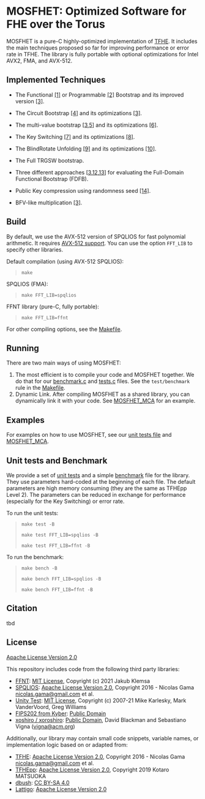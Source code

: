 # MOSFHET: Optimized Software for FHE over the Torus

MOSFHET is a pure-C highly-optimized implementation of [TFHE](https://github.com/tfhe/tfhe/). It includes the main techniques proposed so far for improving performance or error rate in TFHE. The library is fully portable with optional optimizations for Intel AVX2, FMA, and AVX-512. 

## Implemented Techniques

- The Functional [[1]](https://link.springer.com/chapter/10.1007/978-3-030-20951-3_20) or Programmable [[2]](https://link.springer.com/chapter/10.1007/978-3-030-78086-9_1) Bootstrap and its improved version [[3]](https://link.springer.com/chapter/10.1007/978-3-030-92078-4_23).

- The Circuit Bootstrap [[4]](https://link.springer.com/chapter/10.1007/978-3-319-70694-8_14) and its optimizations [[3]](https://link.springer.com/chapter/10.1007/978-3-030-92078-4_23).

- The multi-value bootstrap [[3](https://link.springer.com/chapter/10.1007/978-3-030-92078-4_23),[5](https://link.springer.com/chapter/10.1007/978-3-030-12612-4_6)] and its optimizations [[6]](https://tches.iacr.org/index.php/TCHES/article/view/8793).

- The Key Switching [[7]](https://link.springer.com/chapter/10.1007/978-3-662-53887-6_1) and its optimizations [[8]](https://link.springer.com/chapter/10.1007/978-3-030-78372-3_18).

- The BlindRotate Unfolding [[9]](https://ieeexplore.ieee.org/document/8449914) and its optimizations [[10]](https://link.springer.com/chapter/10.1007/978-3-319-96878-0_17).

- The Full TRGSW bootstrap. 

- Three different approaches [[3](https://link.springer.com/chapter/10.1007/978-3-030-92078-4_23),[12](https://ia.cr/2021/1135),[13](https://ia.cr/2021/1347)] for evaluating the Full-Domain Functional Bootstrap (FDFB). 

- Public Key compression using randomness seed [[14]](10.1007/s00145-019-09319-x). 

- BFV-like multiplication [[3]](https://link.springer.com/chapter/10.1007/978-3-030-92078-4_23).

## Build

By default, we use the AVX-512 version of SPQLIOS for fast polynomial arithmetic. It requires [AVX-512 support](https://en.wikipedia.org/wiki/Advanced_Vector_Extensions#CPUs_with_AVX-512). You can use the option `FFT_LIB` to specify other libraries. 

Default compilation (using AVX-512 SPQLIOS):

> `make`

SPQLIOS (FMA):

> ```make FFT_LIB=spqlios```

FFNT library (pure-C, fully portable):

> ```make FFT_LIB=ffnt```

For other compiling options, see the [Makefile](Makefile). 

## Running

There are two main ways of using MOSFHET:
1. The most efficient is to compile your code and MOSFHET together. We do that for our [benchmark.c](test/benchmark.c) and [tests.c](test/tests.c) files. See the `test/benchmark` rule in the [Makefile](Makefile#L48). 
2. Dynamic Link. After compiling MOSFHET as a shared library, you can dynamically link it with your code. See [MOSFHET_MCA](https://github.com/antoniocgj/MOSFHET_MCA) for an example. 

## Examples

For examples on how to use MOSFHET, see our [unit tests file](test/tests.c) and [MOSFHET_MCA](https://github.com/antoniocgj/MOSFHET_MCA). 

## Unit tests and Benchmark

We provide a set of [unit tests](test/tests.c) and a simple [benchmark](test/benchmark.c) file for the library. They use parameters hard-coded at the beginning of each file. The default parameters are high memory consuming (they are the same as TFHEpp Level 2). The parameters can be reduced in exchange for performance (especially for the Key Switching) or error rate.

To run the unit tests:

> `make test -B`
> 
> `make test FFT_LIB=spqlios -B`
> 
> `make test FFT_LIB=ffnt -B` 

To run the benchmark:

> `make bench -B`
> 
> `make bench FFT_LIB=spqlios -B`
> 
> `make bench FFT_LIB=ffnt -B` 


## Citation

tbd

## License

[Apache License Version 2.0](LICENSE)

This repository includes code from the following third party libraries:
- [FFNT](https://gitlab.fit.cvut.cz/klemsjak/ffnt-benchmark): [MIT License](https://gitlab.fit.cvut.cz/klemsjak/ffnt-benchmark/blob/master/LICENSE), Copyright (c) 2021 Jakub Klemsa
- [SPQLIOS](https://github.com/tfhe/tfhe/tree/master/src/libtfhe/fft_processors/spqlios): [Apache License Version 2.0](https://github.com/tfhe/tfhe/blob/master/LICENSE), Copyright 2016 - Nicolas Gama <nicolas.gama@gmail.com> et al.
- [Unity Test](https://github.com/ThrowTheSwitch/Unity): [MIT License](https://github.com/ThrowTheSwitch/Unity/blob/master/LICENSE.txt), Copyright (c) <year> 2007-21 Mike Karlesky, Mark VanderVoord, Greg Williams
- [FIPS202 from Kyber](https://github.com/pq-crystals/kyber/blob/master/ref/fips202.c): [Public Domain](https://creativecommons.org/share-your-work/public-domain/cc0/)
- [xoshiro / xoroshiro](https://prng.di.unimi.it/): [Public Domain](https://creativecommons.org/share-your-work/public-domain/cc0/), David Blackman and Sebastiano Vigna (vigna@acm.org)


Additionally, our library may contain small code snippets, variable names, or implementation logic based on or adapted from:
- [TFHE](https://github.com/tfhe/tfhe/): [Apache License Version 2.0](https://github.com/tfhe/tfhe/blob/master/LICENSE), Copyright 2016 - Nicolas Gama <nicolas.gama@gmail.com> et al.
- [TFHEpp](https://github.com/virtualsecureplatform/TFHEpp): [Apache License Version 2.0](https://github.com/virtualsecureplatform/TFHEpp/blob/master/LICENSE), Copyright 2019 Kotaro MATSUOKA
- [dbush](https://stackoverflow.com/questions/48043811/creating-a-function-to-check-if-malloc-succeeded): [CC BY-SA 4.0](https://creativecommons.org/licenses/by-sa/4.0)
- [Lattigo](https://github.com/tuneinsight/lattigo): [Apache License Version 2.0](https://github.com/tuneinsight/lattigo/blob/master/LICENSE)